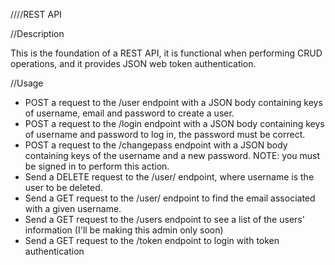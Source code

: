 ////REST API

//Description

This is the foundation of a REST API, it is functional when performing CRUD operations, and it provides JSON web token authentication.

//Usage

- POST a request to the /user endpoint with a JSON body containing keys of username, email and password to create a user.
- POST a request to the /login endpoint with a JSON body containing keys of username and password to log in, the password must be correct.
- POST a request to the /changepass endpoint with a JSON body containing keys of the username and a new password. NOTE: you must be signed in to perform this action.
- Send a DELETE request to the /user/<username> endpoint, where username is the user to be deleted.
- Send a GET request to the /user/<username> endpoint to find the email associated with a given username.
- Send a GET request to the /users endpoint to see a list of the users' information (I'll be making this admin only soon)
- Send a GET request to the /token endpoint to login with token authentication

 
